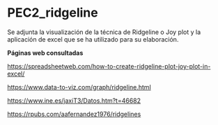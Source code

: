 # PEC2_ridgeline

Se adjunta la visualización de la técnica de Ridgeline o Joy plot y la aplicación de excel que se ha utilizado para su elaboración.

**Páginas web consultadas**

https://spreadsheetweb.com/how-to-create-ridgeline-plot-joy-plot-in-excel/

https://www.data-to-viz.com/graph/ridgeline.html

https://www.ine.es/jaxiT3/Datos.htm?t=46682

https://rpubs.com/aafernandez1976/ridgelines
